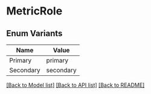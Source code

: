 # MetricRole

## Enum Variants

| Name | Value |
|---- | -----|
| Primary | primary |
| Secondary | secondary |


[[Back to Model list]](../README.md#documentation-for-models) [[Back to API list]](../README.md#documentation-for-api-endpoints) [[Back to README]](../README.md)


